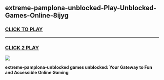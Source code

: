 
## extreme-pamplona-unblocked-Play-Unblocked-Games-Online-8ijyg
<h3>
<a href="https://premium76.site?title=extreme-pamplona-unblocked&ref=25A">CLICK TO PLAY</a></h3>
<hr>

<h3>
<a href="https://premium76.site?title=extreme-pamplona-unblocked&ref=25A">CLICK 2 PLAY</a>
  
</h3>

<a href="https://premium76.site?title=extreme-pamplona-unblocked&ref=25A"><img src="https://clearcache.store/games.png"></a>


**extreme-pamplona-unblocked games unblocked: Your Gateway to Fun and Accessible Online Gaming**

